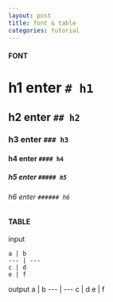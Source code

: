 ```yaml
---
layout: post
title: font & table
categories: tutorial
---
```


#### FONT

# h1 enter `# h1`
## h2 enter `## h2`
### h3 enter `### h3`
#### h4 enter `#### h4`
##### h5 enter `##### h5`
###### h6 enter `###### h6`

#### TABLE

input
```
a | b
--- | ---
c | d
e | f
```
output
a | b
--- | ---
c | d
e | f

